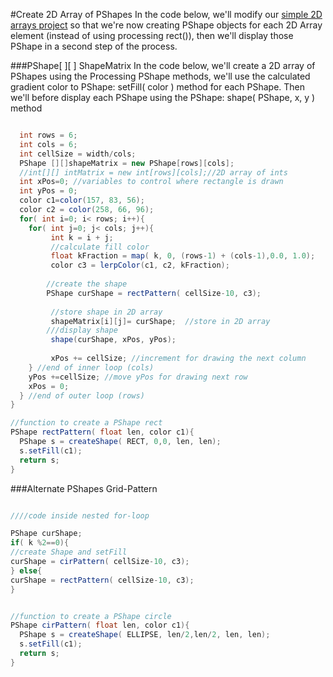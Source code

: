 #Create 2D Array of PShapes
In the code below, we'll modify our [simple 2D arrays project](/2d-arrays-with-lerpcolor.md) so that we're now creating PShape objects for each 2D Array element (instead of using processing rect()), then we'll display those PShape in a second step of the process.

###PShape[ ][ ] ShapeMatrix
In the code below, we'll create a 2D array of PShapes using the Processing PShape methods, we'll use the calculated gradient color to PShape: setFill( color ) method for each PShape. Then we'll before display each PShape using the PShape: shape( PShape, x, y ) method 



```java

  int rows = 6;
  int cols = 6;
  int cellSize = width/cols;
  PShape [][]shapeMatrix = new PShape[rows][cols];
  //int[][] intMatrix = new int[rows][cols];//2D array of ints
  int xPos=0; //variables to control where rectangle is drawn
  int yPos = 0;
  color c1=color(157, 83, 56);
  color c2 = color(258, 66, 96);
  for( int i=0; i< rows; i++){
    for( int j=0; j< cols; j++){
         int k = i + j;
         //calculate fill color
         float kFraction = map( k, 0, (rows-1) + (cols-1),0.0, 1.0);
         color c3 = lerpColor(c1, c2, kFraction);
         
        //create the shape 
        PShape curShape = rectPattern( cellSize-10, c3);
         
         //store shape in 2D array
         shapeMatrix[i][j]= curShape;  //store in 2D array
        ///display shape
         shape(curShape, xPos, yPos); 
           
         xPos += cellSize; //increment for drawing the next column
    } //end of inner loop (cols)
    yPos +=cellSize; //move yPos for drawing next row
    xPos = 0;
  } //end of outer loop (rows) 
}

//function to create a PShape rect
PShape rectPattern( float len, color c1){
  PShape s = createShape( RECT, 0,0, len, len);
  s.setFill(c1);
  return s;
}

```
###Alternate PShapes Grid-Pattern



        

```java

////code inside nested for-loop

PShape curShape;
if( k %2==0){
//create Shape and setFill
curShape = cirPattern( cellSize-10, c3);
} else{
curShape = rectPattern( cellSize-10, c3);
}


//function to create a PShape circle
PShape cirPattern( float len, color c1){
  PShape s = createShape( ELLIPSE, len/2,len/2, len, len);
  s.setFill(c1);
  return s;
}

```

